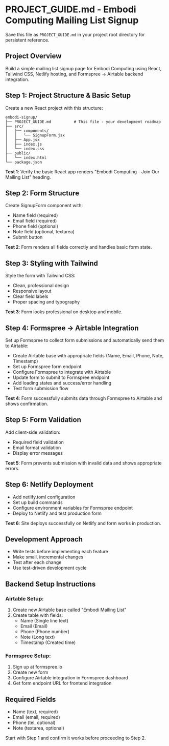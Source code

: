 # PROJECT_GUIDE.md - Embodi Computing Mailing List Signup

Save this file as `PROJECT_GUIDE.md` in your project root directory for persistent reference.

## Project Overview
Build a simple mailing list signup page for Embodi Computing using React, Tailwind CSS, Netlify hosting, and Formspree -> Airtable backend integration.

## Step 1: Project Structure & Basic Setup
Create a new React project with this structure:
```
embodi-signup/
├── PROJECT_GUIDE.md          # This file - your development roadmap
├── src/
│   ├── components/
│   │   └── SignupForm.jsx
│   ├── App.jsx
│   ├── index.js
│   └── index.css
├── public/
│   └── index.html
└── package.json
```

**Test 1**: Verify the basic React app renders "Embodi Computing - Join Our Mailing List" heading.

## Step 2: Form Structure
Create SignupForm component with:
- Name field (required)
- Email field (required) 
- Phone field (optional)
- Note field (optional, textarea)
- Submit button

**Test 2**: Form renders all fields correctly and handles basic form state.

## Step 3: Styling with Tailwind
Style the form with Tailwind CSS:
- Clean, professional design
- Responsive layout
- Clear field labels
- Proper spacing and typography

**Test 3**: Form looks professional on desktop and mobile.

## Step 4: Formspree -> Airtable Integration
Set up Formspree to collect form submissions and automatically send them to Airtable:
- Create Airtable base with appropriate fields (Name, Email, Phone, Note, Timestamp)
- Set up Formspree form endpoint
- Configure Formspree to integrate with Airtable
- Update form to submit to Formspree endpoint
- Add loading states and success/error handling
- Test form submission flow

**Test 4**: Form successfully submits data through Formspree to Airtable and shows confirmation.

## Step 5: Form Validation
Add client-side validation:
- Required field validation
- Email format validation
- Display error messages

**Test 5**: Form prevents submission with invalid data and shows appropriate errors.

## Step 6: Netlify Deployment
- Add netlify.toml configuration
- Set up build commands
- Configure environment variables for Formspree endpoint
- Deploy to Netlify and test production form

**Test 6**: Site deploys successfully on Netlify and form works in production.

## Development Approach
- Write tests before implementing each feature
- Make small, incremental changes
- Test after each change
- Use test-driven development cycle

## Backend Setup Instructions

### Airtable Setup:
1. Create new Airtable base called "Embodi Mailing List"
2. Create table with fields:
   - Name (Single line text)
   - Email (Email)
   - Phone (Phone number)
   - Note (Long text)
   - Timestamp (Created time)

### Formspree Setup:
1. Sign up at formspree.io
2. Create new form
3. Configure Airtable integration in Formspree dashboard
4. Get form endpoint URL for frontend integration

## Required Fields
- Name (text, required)
- Email (email, required)
- Phone (tel, optional)  
- Note (textarea, optional)

Start with Step 1 and confirm it works before proceeding to Step 2.